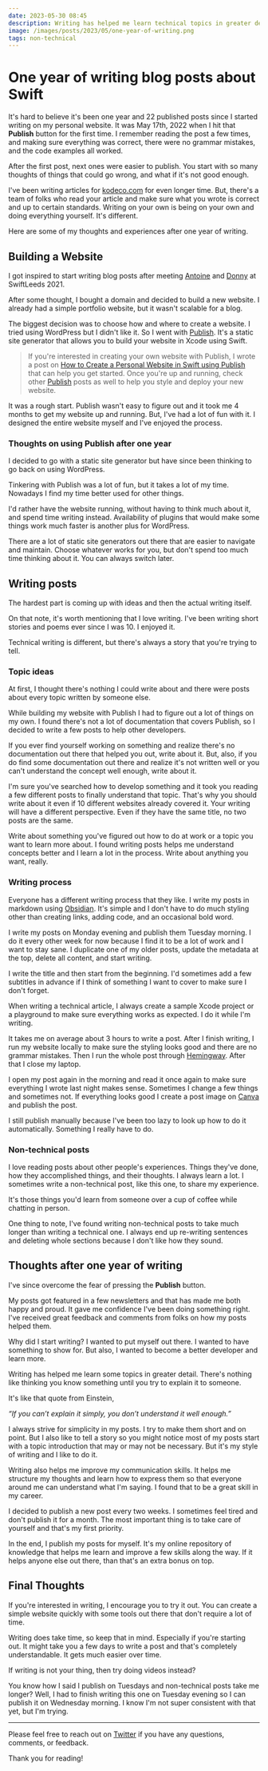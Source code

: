 ```yaml
---
date: 2023-05-30 08:45
description: Writing has helped me learn technical topics in greater detail. There's nothing like thinking you know something until you try to explain it to someone. It's been one year since I've published my first blog post and I'd like to share some of my thoughts and experiences.
image: /images/posts/2023/05/one-year-of-writing.png
tags: non-technical
---
```


# One year of writing blog posts about Swift

It's hard to believe it's been one year and 22 published posts since I started writing on my personal website. It was May 17th, 2022 when I hit that **Publish** button for the first time. I remember reading the post a few times, and making sure everything was correct, there were no grammar mistakes, and the code examples all worked.

After the first post, next ones were easier to publish. You start with so many thoughts of things that could go wrong, and what if it's not good enough.

I've been writing articles for [kodeco.com](https://www.kodeco.com/u/dvrzan) for even longer time. But, there's a team of folks who read your article and make sure what you wrote is correct and up to certain standards. Writing on your own is being on your own and doing everything yourself. It's different.

Here are some of my thoughts and experiences after one year of writing.

## Building a Website

I got inspired to start writing blog posts after meeting [Antoine](https://twitter.com/twannl) and [Donny](https://twitter.com/DonnyWals) at SwiftLeeds 2021.

After some thought, I bought a domain and decided to build a new website. I already had a simple portfolio website, but it wasn't scalable for a blog.

The biggest decision was to choose how and where to create a website. I tried using WordPress but I didn't like it. So I went with [Publish](). It's a static site generator that allows you to build your website in Xcode using Swift.

> If you're interested in creating your own website with Publish, I wrote a post on [How to Create a Personal Website in Swift using Publish](https://www.danijelavrzan.com/posts/2022/06/create-portfolio-website-using-publish/) that can help you get started. Once you're up and running, check other [Publish](https://www.danijelavrzan.com/tags/publish/) posts as well to help you style and deploy your new website.

It was a rough start. Publish wasn't easy to figure out and it took me 4 months to get my website up and running. But, I've had a lot of fun with it. I designed the entire website myself and I've enjoyed the process.

### Thoughts on using Publish after one year

I decided to go with a static site generator but have since been thinking to go back on using WordPress.

Tinkering with Publish was a lot of fun, but it takes a lot of my time. Nowadays I find my time better used for other things.

I'd rather have the website running, without having to think much about it, and spend time writing instead. Availability of plugins that would make some things work much faster is another plus for WordPress.

There are a lot of static site generators out there that are easier to navigate and maintain. Choose whatever works for you, but don't spend too much time thinking about it. You can always switch later.

## Writing posts

The hardest part is coming up with ideas and then the actual writing itself.

On that note, it's worth mentioning that I love writing. I've been writing short stories and poems ever since I was 10. I enjoyed it.

Technical writing is different, but there's always a story that you're trying to tell.

### Topic ideas

At first, I thought there's nothing I could write about and there were posts about every topic written by someone else.

While building my website with Publish I had to figure out a lot of things on my own. I found there's not a lot of documentation that covers Publish, so I decided to write a few posts to help other developers.

If you ever find yourself working on something and realize there's no documentation out there that helped you out, write about it. But, also, if you do find some documentation out there and realize it's not written well or you can't understand the concept well enough, write about it.

I'm sure you've searched how to develop something and it took you reading a few different posts to finally understand that topic. That's why you should write about it even if 10 different websites already covered it. Your writing will have a different perspective. Even if they have the same title, no two posts are the same.

Write about something you've figured out how to do at work or a topic you want to learn more about. I found writing posts helps me understand concepts better and I learn a lot in the process. Write about anything you want, really.

### Writing process

Everyone has a different writing process that they like. I write my posts in markdown using [Obsidian](https://obsidian.md). It's simple and I don't have to do much styling other than creating links, adding code, and an occasional bold word.

I write my posts on Monday evening and publish them Tuesday morning. I do it every other week for now because I find it to be a lot of work and I want to stay sane. I duplicate one of my older posts, update the metadata at the top, delete all content, and start writing.

I write the title and then start from the beginning. I'd sometimes add a few subtitles in advance if I think of something I want to cover to make sure I don't forget.

When writing a technical article, I always create a sample Xcode project or a playground to make sure everything works as expected. I do it while I'm writing.

It takes me on average about 3 hours to write a post. After I finish writing, I run my website locally to make sure the styling looks good and there are no grammar mistakes. Then I run the whole post through [Hemingway](https://hemingwayapp.com). After that I close my laptop.

I open my post again in the morning and read it once again to make sure everything I wrote last night makes sense. Sometimes I change a few things and sometimes not. If everything looks good I create a post image on [Canva](https://www.canva.com) and publish the post.

I still publish manually because I've been too lazy to look up how to do it automatically. Something I really have to do.

### Non-technical posts

I love reading posts about other people's experiences. Things they've done, how they accomplished things, and their thoughts. I always learn a lot. I sometimes write a non-technical post, like this one, to share my experience.

It's those things you'd learn from someone over a cup of coffee while chatting in person.

One thing to note, I've found writing non-technical posts to take much longer than writing a technical one. I always end up re-writing sentences and deleting whole sections because I don't like how they sound.

## Thoughts after one year of writing

I've since overcome the fear of pressing the **Publish** button.

My posts got featured in a few newsletters and that has made me both happy and proud. It gave me confidence I've been doing something right. I've received great feedback and comments from folks on how my posts helped them.

Why did I start writing? I wanted to put myself out there. I wanted to have something to show for. But also, I wanted to become a better developer and learn more.

Writing has helped me learn some topics in greater detail. There's nothing like thinking you know something until you try to explain it to someone.

It's like that quote from Einstein,

*“If you can’t explain it simply, you don’t understand it well enough.”*

I always strive for simplicity in my posts. I try to make them short and on point. But I also like to tell a story so you might notice most of my posts start with a topic introduction that may or may not be necessary. But it's my style of writing and I like to do it.

Writing also helps me improve my communication skills. It helps me structure my thoughts and learn how to express them so that everyone around me can understand what I'm saying. I found that to be a great skill in my career.

I decided to publish a new post every two weeks. I sometimes feel tired and don't publish it for a month. The most important thing is to take care of yourself and that's my first priority.

In the end, I publish my posts for myself. It's my online repository of knowledge that helps me learn and improve a few skills along the way. If it helps anyone else out there, than that's an extra bonus on top.

## Final Thoughts

If you're interested in writing, I encourage you to try it out. You can create a simple website quickly with some tools out there that don't require a lot of time.

Writing does take time, so keep that in mind. Especially if you're starting out. It might take you a few days to write a post and that's completely understandable. It gets much easier over time.

If writing is not your thing, then try doing videos instead?

You know how I said I publish on Tuesdays and non-technical posts take me longer? Well, I had to finish writing this one on Tuesday evening so I can publish it on Wednesday morning. I know I'm not super consistent with that yet, but I'm trying.

***

Please feel free to reach out on [Twitter](https://twitter.com/dvrzan) if you have any questions, comments, or feedback.

Thank you for reading!